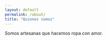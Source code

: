 ```yaml
---
layout: default
permalink: /about/
title: "Quienes somos"
---
```


Somos artesanas que hacemos ropa con amor.
